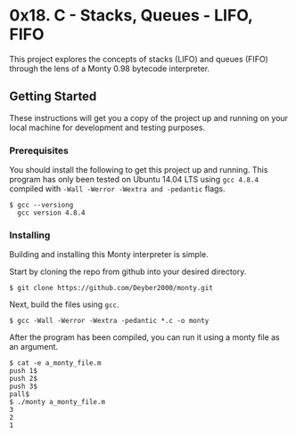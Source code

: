 # 0x18. C - Stacks, Queues - LIFO, FIFO

This project explores the concepts of stacks (LIFO) and queues (FIFO) through the lens of a Monty 0.98 bytecode interpreter.

## Getting Started

These instructions will get you a copy of the project up and running on your local machine for development and testing purposes.

### Prerequisites

You should install the following to get this project up and running. This program has only been tested on Ubuntu 14.04 LTS using `gcc 4.8.4` compiled with `-Wall -Werror -Wextra and -pedantic` flags.

```
$ gcc --versiong
  gcc version 4.8.4
```

### Installing

Building and installing this Monty interpreter is simple. 

Start by cloning the repo from github into your desired directory.

```
$ git clone https://github.com/Deyber2000/monty.git
```

Next, build the files using `gcc`.

```
$ gcc -Wall -Werror -Wextra -pedantic *.c -o monty
```

After the program has been compiled, you can run it using a monty file as an argument.

```
$ cat -e a_monty_file.m
push 1$
push 2$
push 3$
pall$
$ ./monty a_monty_file.m
3
2
1
